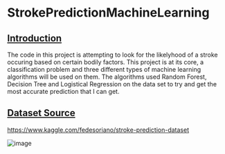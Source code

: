 # StrokePredictionMachineLearning

##  <u> Introduction </u>

The code in this project is attempting to look for the likelyhood of a stroke occuring based on certain bodily factors. This project is at its core, a classification problem and three different types of machine learning algorithms will be used on them. The algorithms used  Random Forest, Decision Tree and Logistical Regression on the data set to try and get the most accurate prediction that I can get.

##  <u> Dataset Source </u>
https://www.kaggle.com/fedesoriano/stroke-prediction-dataset

![image](https://user-images.githubusercontent.com/44041891/181488975-26621791-108e-4dae-a61a-a1887b879c0e.png)
